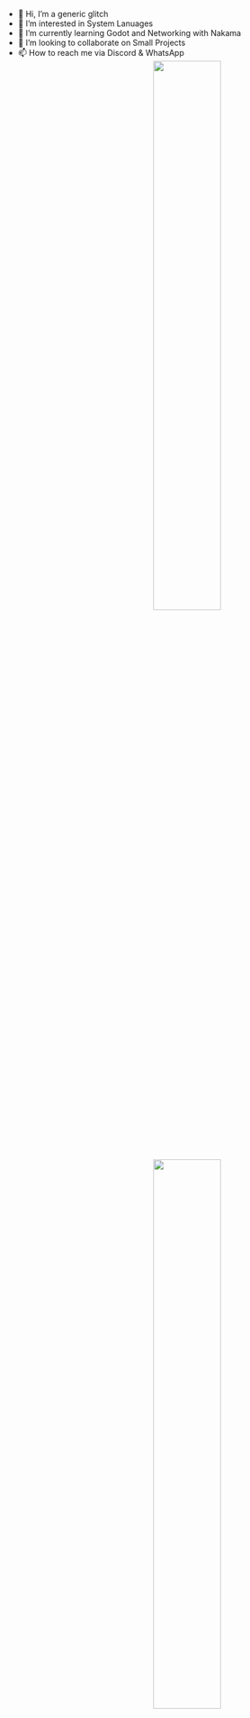 - 👋 Hi, I’m a generic glitch
- 👀 I’m interested in System Lanuages
- 🌱 I’m currently learning Godot and Networking with Nakama
- 💞️ I’m looking to collaborate on Small Projects
- 📫 How to reach me via Discord & WhatsApp[<img align="right" width="50%" src="https://github-readme-stats-ouuan.vercel.app/api?username=generic-glitch&theme=dark&show_icons=true">](https://metrics.lecoq.io/ouuan#gh-dark-mode-only)[<img align="right" width="50%" src="https://github-readme-stats-ouuan.vercel.app/api?username=generic-glitch&show_icons=true">](https://metrics.lecoq.io/ouuan#gh-light-mode-only)
